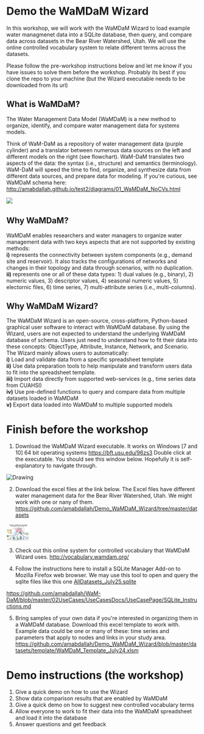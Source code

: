 # Demo the WaMDaM Wizard

In this workshop, we will work with the WaMDaM Wizard to load example water managmenet data into a SQLite database, then query, and compare data across datasets in the Bear River Watershed, Utah. We will use the online controlled vocabulary system to relate different terms across the datasets.  

Please follow the pre-workshop instructions below and let me know if you have issues to solve them before the workshop. Probably its best if you clone the repo to your machine (but the Wizard executable needs to be downloaded from its url)

## What is WaMDaM?

The Water Management Data Model (WaMDaM) is a new method to organize, identify, and compare water management data for systems models. 

Think of WaM-DaM as a repository of water management data (purple cylinder) and a translator between numerous data sources on the left and different models on the right (see flowchart). WaM-DaM translates two aspects of the data: the syntax (i.e., structure) and semantics (terminology). WaM-DaM will speed the time to find, organize, and synthesize data from different data sources, and prepare data for modeling. If you're curious, see WaMDaM schema here: http://amabdallah.github.io/test2/diagrams/01_WaMDaM_NoCVs.html

<img src="https://github.com/amabdallah/Tests/blob/master/WaMDaM_workflow.jpg"/>  


## Why WaMDaM?   
WaMDaM enables researchers and water managers to organize water management data with two keys aspects that are not supported by existing methods:    
**i)** represents the connectivity between system components (e.g., demand site and reservoir). It also tracks the configurations of networks and changes in their topology and data through scenarios, with no duplication.   
**ii)** represents one or all of these data types: 1) dual values (e.g., binary), 2) numeric values, 3) descriptor values, 4) seasonal numeric values, 5) electornic files, 6) time series, 7) multi-attribute series (i.e., multi-columns).  


## Why WaMDaM Wizard?   
The WaMDaM Wizard is an open-source, cross-platform, Python-based graphical user software to interact with WaMDaM database. By using the Wizard, users are not expected to understand the underlying WaMDaM database of schema. Users just need to understand how to fit their data into these concepts: ObjectType, Attribute, Instance, Network, and Scenario. 
The Wizard mainly allows users to automatically:    
**i)**   Load and validate data from a specific spreadsheet template   
**ii)**  Use data preparation tools to help manipulate and transform users data to fit into the spreadsheet template.  
**iii)** Import data directly from supported web-services (e.g., time series data from CUAHSI)  
**iv)**  Use pre-defined functions to query and compare data from multiple datasets loaded in WaMDaM   
**v)**   Export data loaded into WaMDaM to multiple supported models   



# Finish before the workshop

1. Download the WaMDaM Wizard executable. It works on Windows [7 and 10] 64 bit operating systems 
https://bft.usu.edu/96zs3
Double click at the executable. You should see this window below. Hopefully it is self-explanatory to navigate through. 

<img src="https://github.com/amabdallah/Tests/blob/master/Wizard.PNG" alt="Drawing" style="width: 60px;"/>  


2. Download the excel files at the link below. The Excel files have different water management data for the Bear River Watershed, Utah. We might work with one or nany of them.
https://github.com/amabdallah/Demo_WaMDaM_Wizard/tree/master/datasets

<img src="https://github.com/amabdallah/Demo_WaMDaM_Wizard/blob/master/Application.PNG" alt="Drawing" style="width: 60px;"/>  

3. Check out this online system for controlled vocabulary that WaMDaM Wizard uses. http://vocabulary.wamdam.org/

4. Follow the instructions here to install a SQLite Manager Add-on to Mozilla Firefox web browser. We may use this tool to open and query the sqlite files like this one [AllDatasets_July25.sqlite](https://github.com/amabdallah/Demo_WaMDaM_Wizard/blob/master/AllDatasets_July25.sqlite)

https://github.com/amabdallah/WaM-DaM/blob/master/02UseCases/UseCasesDocs/UseCasePage/SQLite_Instructions.md   

5. Bring samples of your own data if you're interested in organizing them in a WaMDaM database. Download this excel template to work with. Example data could be one or many of these: time series and parameters that apply to nodes and links in your study area.
https://github.com/amabdallah/Demo_WaMDaM_Wizard/blob/master/datasets/template/WaMDaM_Template_July24.xlsm



# Demo instructions (the workshop)  
1. Give a quick demo on how to use the Wizard
2. Show data comparison results that are enabled by WaMDaM 
3. Give a quick demo on how to suggest new controlled vocabulary terms
4. Allow everyone to work to fit their data into the WaMDaM spreadsheet and load it into the database 
5. Answer questions and get feedback


